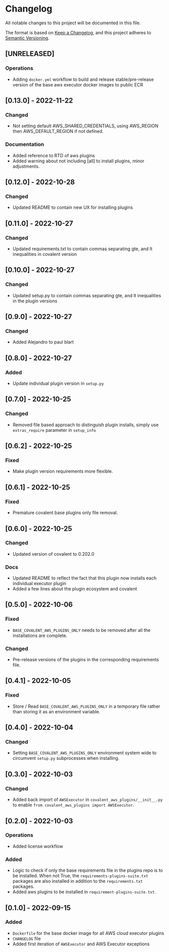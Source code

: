 # Changelog

All notable changes to this project will be documented in this file.

The format is based on [Keep a Changelog](https://keepachangelog.com/en/1.0.0/),
and this project adheres to [Semantic Versioning](https://semver.org/spec/v2.0.0.html).

## [UNRELEASED]

### Operations

- Adding `docker.yml` workflow to build and release stable/pre-release version of the base aws executor docker images to public ECR


## [0.13.0] - 2022-11-22

### Changed

- Not setting default AWS_SHARED_CREDENTIALS, using AWS_REGION then AWS_DEFAULT_REGION if not defined.

### Documentation

- Added reference to RTD of aws plugins
- Added warning about not including [all] to install plugins, minor adjustments.

## [0.12.0] - 2022-10-28

### Changed

- Updated README to contain new UX for installing plugins

## [0.11.0] - 2022-10-27

### Changed

- Updated requirements.txt to contain commas separating gte, and lt inequalities in covalent version

## [0.10.0] - 2022-10-27

### Changed

- Updated setup.py to contain commas separating gte, and lt inequalities in the plugin versions

## [0.9.0] - 2022-10-27

### Changed

- Added Alejandro to paul blart

## [0.8.0] - 2022-10-27

### Added

- Update individual plugin version in `setup.py`

## [0.7.0] - 2022-10-25

### Changed

- Removed file based approach to distinguish plugin installs, simply use `extras_require` parameter in `setup_info`

## [0.6.2] - 2022-10-25

### Fixed

- Make plugin version requirements more flexible.

## [0.6.1] - 2022-10-25

### Fixed

- Premature covalent base plugins only file removal.

## [0.6.0] - 2022-10-25

### Changed

- Updated version of covalent to 0.202.0

### Docs

- Updated README to reflect the fact that this plugin now installs each individual executor plugin
- Added a few lines about the plugin ecosystem and covalent

## [0.5.0] - 2022-10-06

### Fixed

- `BASE_COVALENT_AWS_PLUGINS_ONLY` needs to be removed after all the installations are complete.

### Changed

- Pre-release versions of the plugins in the corresponding requirements file.

## [0.4.1] - 2022-10-05

### Fixed

- Store / Read `BASE_COVALENT_AWS_PLUGINS_ONLY` in a temporary file rather than storing it as an environment variable.

## [0.4.0] - 2022-10-04

### Changed

- Setting `BASE_COVALENT_AWS_PLUGINS_ONLY` environment system wide to circumvent `setup.py` subprocesses when installing.

## [0.3.0] - 2022-10-03

### Changed

- Added back import of `AWSExecutor` in `covalent_aws_plugins/__init__.py` to enable `from covalent_aws_plugins import AWSExecutor`.

## [0.2.0] - 2022-10-03
### Operations

- Added license workflow


### Added 

- Logic to check if only the base requirements file in the plugins repo is to be installed. When not True, the `requirements-plugins-suite.txt` packages are also installed in addition to the `requirements.txt` packages.
- Added aws plugins to be installed in `requirement-plugins-suite.txt`.

## [0.1.0] - 2022-09-15

### Added

- `Dockerfile` for the base docker image for all AWS cloud executor plugins
- `CHANGELOG` file
- Added first iteration of `AWSExecutor` and AWS Executor exceptions
